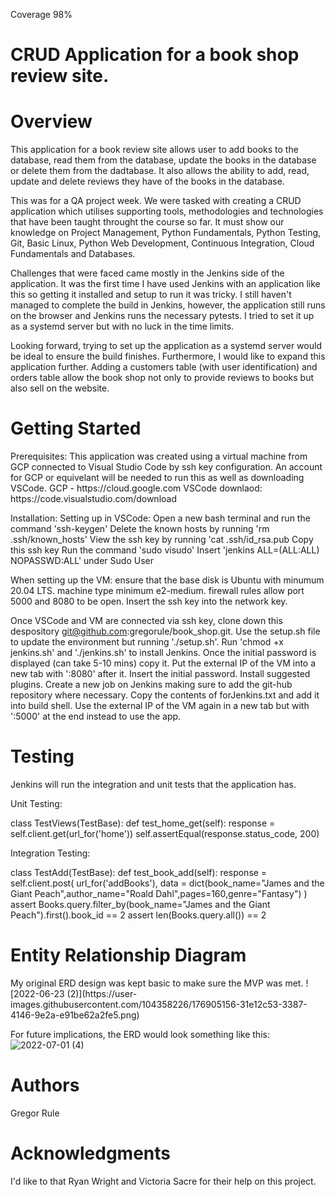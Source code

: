 Coverage 98%
# CRUD Application for a book shop review site.

<h1>Overview</h1>
This application for a book review site allows user to add books to the database, read them from the database, update the books in the database or delete them from the dadtabase. It also allows the ability to add, read, update and delete reviews they have of the books in the database.

This was for a QA project week. We were tasked with creating a CRUD application which utilises supporting tools, methodologies and technologies that have been taught throught the course so far. It must show our knowledge on Project Management, Python Fundamentals, Python Testing, Git, Basic Linux, Python Web Development, Continuous Integration, Cloud Fundamentals and Databases. 

Challenges that were faced came mostly in the Jenkins side of the application. It was the first time I have used Jenkins with an application like this so getting it installed and setup to run it was tricky. I still haven't managed to complete the build in Jenkins, however, the application still runs on the browser and Jenkins runs the necessary pytests. I tried to set it up as a systemd server but with no luck in the time limits.

Looking forward, trying to set up the application as a systemd server would be ideal to ensure the build finishes. Furthermore, I would like to expand this application further. Adding a customers table (with user identification) and orders table allow the book shop not only to provide reviews to books but also sell on the website. 

<h1>Getting Started</h1>
Prerequisites:
This application was created using a virtual machine from GCP connected to Visual Studio Code by ssh key configuration. An account for GCP or equivelant will be needed to run this as well as downloading VSCode.
GCP - https://cloud.google.com
VSCode downlaod: https://code.visualstudio.com/download


Installation:
Setting up in VSCode:
  Open a new bash terminal and run the command 'ssh-keygen'
  Delete the known hosts by running 'rm .ssh/known_hosts'
  View the ssh key by running 'cat .ssh/id_rsa.pub
  Copy this ssh key
  Run the command 'sudo visudo'
    Insert 'jenkins ALL=(ALL:ALL) NOPASSWD:ALL' under Sudo User
  
When setting up the VM:
  ensure that the base disk is Ubuntu with minumum 20.04 LTS.
  machine type minimum e2-medium.
  firewall rules allow port 5000 and 8080 to be open.
  Insert the ssh key into the network key.
  
Once VSCode and VM are connected via ssh key, clone down this despository git@github.com:gregorule/book_shop.git.
Use the setup.sh file to update the environment but running './setup.sh'.
Run 'chmod +x jenkins.sh' and './jenkins.sh' to install Jenkins.
Once the initial password is displayed (can take 5-10 mins) copy it.
Put the external IP of the VM into a new tab with ':8080' after it.
Insert the initial password.
Install suggested plugins.
Create a new job on Jenkins making sure to add the git-hub repository where necessary.
Copy the contents of forJenkins.txt and add it into build shell.
Use the external IP of the VM again in a new tab but with ':5000' at the end instead to use the app.

<h1>Testing</h1>
Jenkins will run the integration and unit tests that the application has.

Unit Testing:

class TestViews(TestBase):
    def test_home_get(self):
        response = self.client.get(url_for('home'))
        self.assertEqual(response.status_code, 200)
        
Integration Testing:

class TestAdd(TestBase):
    def test_book_add(self):
        response = self.client.post(
            url_for('addBooks'),
            data = dict(book_name="James and the Giant Peach",author_name="Roald Dahl",pages=160,genre="Fantasy")
        )
        assert Books.query.filter_by(book_name="James and the Giant Peach").first().book_id == 2
        assert len(Books.query.all()) == 2
        
<h1>Entity Relationship Diagram</h1>
My original ERD design was kept basic to make sure the MVP was met.
![2022-06-23 (2)](https://user-images.githubusercontent.com/104358226/176905156-31e12c53-3387-4146-9e2a-e91be62a2fe5.png)

For future implications, the ERD would look something like this:
![2022-07-01 (4)](https://user-images.githubusercontent.com/104358226/176905266-014692b5-8c6f-4a0e-bc96-12e9020b5843.png)




<h1>Authors</h1>
Gregor Rule

<h1>Acknowledgments</h1>
I'd like to that Ryan Wright and Victoria Sacre for their help on this project.








